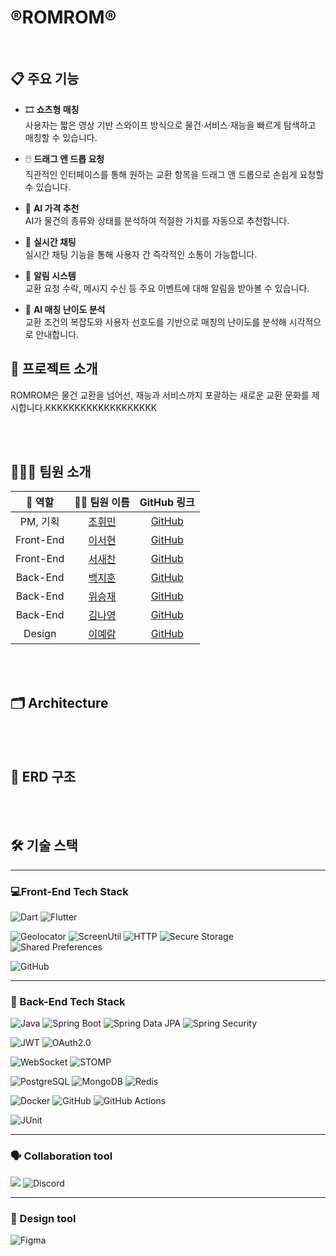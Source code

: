 # ®️ROMROM®️

<br/>

## 📋 주요 기능

- 🎞️ **쇼츠형 매칭**  
  사용자는 짧은 영상 기반 스와이프 방식으로 물건·서비스·재능을 빠르게 탐색하고 매칭할 수 있습니다.

- 🖱️ **드래그 앤 드롭 요청**  
  직관적인 인터페이스를 통해 원하는 교환 항목을 드래그 앤 드롭으로 손쉽게 요청할 수 있습니다.

- 🧠 **AI 가격 추천**  
  AI가 물건의 종류와 상태를 분석하여 적절한 가치를 자동으로 추천합니다.

- 💬 **실시간 채팅**  
  실시간 채팅 기능을 통해 사용자 간 즉각적인 소통이 가능합니다.

- 🔔 **알림 시스템**  
  교환 요청 수락, 메시지 수신 등 주요 이벤트에 대해 알림을 받아볼 수 있습니다.

- 🧩 **AI 매칭 난이도 분석**  
  교환 조건의 복잡도와 사용자 선호도를 기반으로 매칭의 난이도를 분석해 시각적으로 안내합니다.

## 🙂 프로젝트 소개

ROMROM은 물건 교환을 넘어선, 재능과 서비스까지 포괄하는 새로운 교환 문화를 제시합니다.KKKKKKKKKKKKKKKKKKK

<br/><br/>
## 🧑‍🤝‍🧑 팀원 소개
| 🎨 역할  | 👩‍💻 팀원 이름 | GitHub 링크 |
|:-------:|:--------------:|:-----------:|
| PM, 기획 | [조휘민](https://github.com/wheemin1) | [GitHub](https://github.com/wheemin1) |
| Front-End | [이서현](https://github.com/SeoHyun1024) | [GitHub](https://github.com/SeoHyun1024) |
| Front-End | [서새찬](https://github.com/Cassiiopeia) | [GitHub](https://github.com/Cassiiopeia) |
| Back-End  | [백지훈](https://github.com/Chuseok22) | [GitHub](https://github.com/Chuseok22) |
| Back-End  | [위승재](https://github.com/discipline24) | [GitHub](https://github.com/discipline24) |
| Back-End  | [김나영](https://github.com/nayoung04) | [GitHub](https://github.com/nayoung04) |
| Design | [이예람](https://github.com/yeramyyi) | [GitHub](https://github.com/yeramyyi) |

<BR/><BR/>
## 🗂️ Architecture

<BR/><BR/>
## 💾 ERD 구조

<BR/><BR/>

## 🛠 기술 스택

---

### 💻Front-End Tech Stack

![Dart](https://img.shields.io/badge/Dart-0175C2?style=for-the-badge&logo=dart&logoColor=white)  ![Flutter](https://img.shields.io/badge/Flutter-02569B?style=for-the-badge&logo=flutter&logoColor=white)

![Geolocator](https://img.shields.io/badge/Geolocator-FF7043?style=for-the-badge&logo=googlemaps&logoColor=white)  ![ScreenUtil](https://img.shields.io/badge/ScreenUtil-29B6F6?style=for-the-badge&logo=flutter&logoColor=white)  ![HTTP](https://img.shields.io/badge/HTTP-4285F4?style=for-the-badge&logo=googlechrome&logoColor=white)  ![Secure Storage](https://img.shields.io/badge/Secure%20Storage-43A047?style=for-the-badge&logo=flutter&logoColor=white)  ![Shared Preferences](https://img.shields.io/badge/SharedPreferences-FFCA28?style=for-the-badge&logo=flutter&logoColor=black)

![GitHub](https://img.shields.io/badge/GitHub-181717?style=for-the-badge&logo=github&logoColor=white)

---

### 🧰 Back-End Tech Stack
 
![Java](https://img.shields.io/badge/Java-007396?style=for-the-badge&logo=java&logoColor=white)  ![Spring Boot](https://img.shields.io/badge/Spring%20Boot-6DB33F?style=for-the-badge&logo=spring-boot&logoColor=white)  ![Spring Data JPA](https://img.shields.io/badge/Spring%20Data%20JPA-59666C?style=for-the-badge&logo=spring&logoColor=white)  ![Spring Security](https://img.shields.io/badge/Spring%20Security-3A9A43?style=for-the-badge&logo=spring-security&logoColor=white)

![JWT](https://img.shields.io/badge/JWT-000000?style=for-the-badge&logo=jsonwebtokens&logoColor=white)  ![OAuth2.0](https://img.shields.io/badge/OAuth2.0-EA4335?style=for-the-badge&logo=oauth&logoColor=white)

![WebSocket](https://img.shields.io/badge/WebSocket-333333?style=for-the-badge&logo=websockets&logoColor=white)  ![STOMP](https://img.shields.io/badge/STOMP-006699?style=for-the-badge)

  
![PostgreSQL](https://img.shields.io/badge/PostgreSQL-336791?style=for-the-badge&logo=postgresql&logoColor=white)  ![MongoDB](https://img.shields.io/badge/MongoDB-47A248?style=for-the-badge&logo=mongodb&logoColor=white)  ![Redis](https://img.shields.io/badge/Redis-DC382D?style=for-the-badge&logo=redis&logoColor=white)


![Docker](https://img.shields.io/badge/Docker-2496ED?style=for-the-badge&logo=docker&logoColor=white)  ![GitHub](https://img.shields.io/badge/GitHub-181717?style=for-the-badge&logo=github&logoColor=white)  ![GitHub Actions](https://img.shields.io/badge/GitHub%20Actions-2088FF?style=for-the-badge&logo=github-actions&logoColor=white)


![JUnit](https://img.shields.io/badge/JUnit5-25A162?style=for-the-badge&logo=java&logoColor=white)

---

### 🗣️ Collaboration tool
<img src="https://img.shields.io/badge/notion-000000?style=for-the-badge&logo=notion&logoColor=white"> ![Discord](https://img.shields.io/badge/Discord-%235865F2.svg?style=for-the-badge&logo=discord&logoColor=white)

---  
### 🎨 Design tool
![Figma](https://img.shields.io/badge/figma-%23F24E1E.svg?style=for-the-badge&logo=figma&logoColor=white)

<BR/><BR/>
